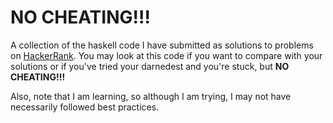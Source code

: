 # NO CHEATING!!!

A collection of the haskell code I have submitted as solutions to problems on
[HackerRank](https://www.hackerrank.com).  You may look at this code if you want
to compare with your solutions or if you've tried your darnedest and you're
stuck, but **NO CHEATING!!!**

Also, note that I am learning, so although I am trying, I may not have
necessarily followed best practices.

